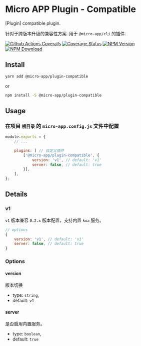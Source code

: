 # Micro APP Plugin - Compatible

[Plugin] compatible plugin.

针对于跨版本升级的兼容性方案. 用于 `@micro-app/cli` 的插件.

[![Github Actions Coveralls][Github-Actions-Coveralls]][Github-Actions-Coveralls-url]
[![Coverage Status][Coverage-img]][Coverage-url]
[![NPM Version][npm-img]][npm-url]
[![NPM Download][download-img]][download-url]

[Github-Actions-Coveralls]: https://github.com/MicroAppJS/plugin-compatible/workflows/Coveralls/badge.svg
[Github-Actions-Coveralls-url]: https://github.com/MicroAppJS/plugin-compatible
[Coverage-img]: https://coveralls.io/repos/github/MicroAppJS/plugin-compatible/badge.svg?branch=master
[Coverage-url]: https://coveralls.io/github/MicroAppJS/plugin-compatible?branch=master
[npm-img]: https://img.shields.io/npm/v/@micro-app/plugin-compatible.svg?style=flat-square
[npm-url]: https://npmjs.org/package/@micro-app/plugin-compatible
[download-img]: https://img.shields.io/npm/dm/@micro-app/plugin-compatible.svg?style=flat-square
[download-url]: https://npmjs.org/package/@micro-app/plugin-compatible

## Install

```sh
yarn add @micro-app/plugin-compatible
```

or

```sh
npm install -S @micro-app/plugin-compatible
```

## Usage

### 在项目 `根目录` 的 `micro-app.config.js` 文件中配置

```js
module.exports = {
    // ...

    plugins: [ // 自定义插件
        ['@micro-app/plugin-compatible', {
            version: 'v1', // default: 'v1'
            server: false, // default: true
        }],
    ],
};
```

## Details

### v1

`v1` 版本兼容 `0.2.x` 版本配置，支持内置 `koa` 服务。

```js
// options
{
    version: 'v1', // default: 'v1'
    server: false, // default: true
}
```

### Options

#### version

版本切换

- type: `string`,
- default: `v1`

#### server

是否启用内置服务。

- type: `boolean`,
- default: `true`
